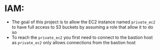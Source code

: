 # IAM:
- The goal of this project is to allow the EC2 instance named `private_ec2` to have full access to S3 buckets by assuming a role that allow it to do so
- To reach the `private_ec2` you first need to connect to the bastion host as `private_ec2` only allows connections from the bastion host

